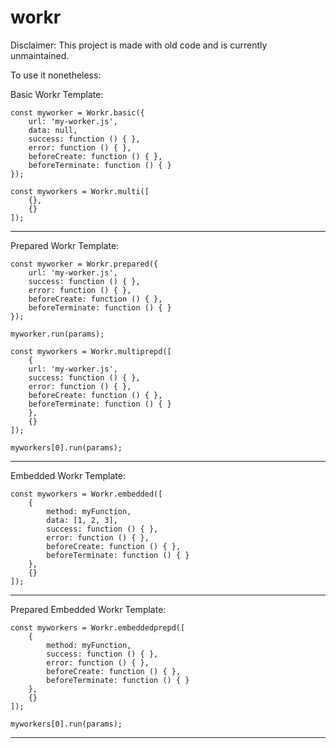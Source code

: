 # workr
Disclaimer: This project is made with old code and is currently unmaintained.

To use it nonetheless:

Basic Workr Template:

    const myworker = Workr.basic({
        url: 'my-worker.js',
        data: null,
        success: function () { },
        error: function () { },
        beforeCreate: function () { },
        beforeTerminate: function () { }
    });

    const myworkers = Workr.multi([
        {},
        {}
    ]);

--------------------------

Prepared Workr Template:

    const myworker = Workr.prepared({
        url: 'my-worker.js',
        success: function () { },
        error: function () { },
        beforeCreate: function () { },
        beforeTerminate: function () { }
    });

    myworker.run(params);

    const myworkers = Workr.multiprepd([
        {
        url: 'my-worker.js',
        success: function () { },
        error: function () { },
        beforeCreate: function () { },
        beforeTerminate: function () { }
        },
        {}
    ]);

    myworkers[0].run(params);

-------------------------

Embedded Workr Template:

    const myworkers = Workr.embedded([
        {
            method: myFunction,
            data: [1, 2, 3],
            success: function () { },
            error: function () { },
            beforeCreate: function () { },
            beforeTerminate: function () { }
        },
        {}
    ]);

-----------------------

Prepared Embedded Workr Template:

    const myworkers = Workr.embeddedprepd([
        {
            method: myFunction,
            success: function () { },
            error: function () { },
            beforeCreate: function () { },
            beforeTerminate: function () { }
        },
        {}
    ]);

    myworkers[0].run(params);

-----------------------
